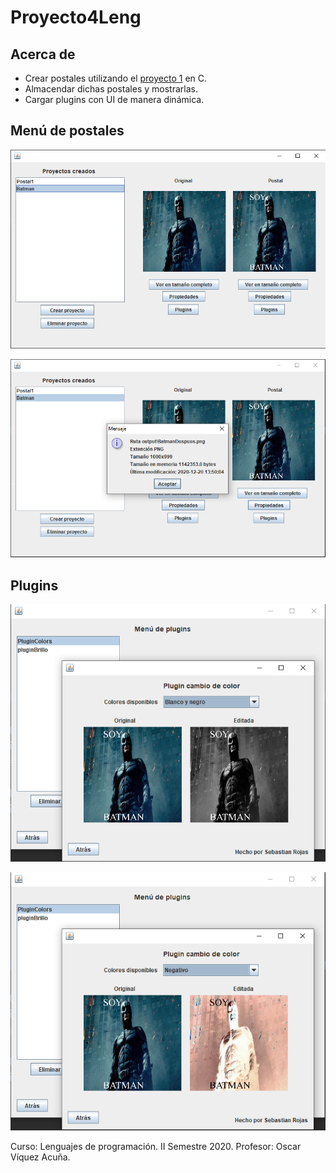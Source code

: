# Proyecto4Leng

## Acerca de
* Crear postales utilizando el [proyecto 1](https://github.com/SebastianRV26/GeneradorImagenesDeRecuerdo) en C.
* Almacendar dichas postales y mostrarlas.
* Cargar plugins con UI de manera dinámica.

## Menú de postales

![s1](img/output1.png)

![s2](img/output2.png)

## Plugins

![s3](img/plugin1.png)

![s4](img/plugin2.png)

Curso: Lenguajes de programación.
II Semestre 2020.
Profesor: Oscar Víquez Acuña.